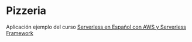 # Pizzeria
Aplicación ejemplo del curso [Serverless en Español con AWS y Serverless Framework](https://www.udemy.com/serverless-en-espanol/)
